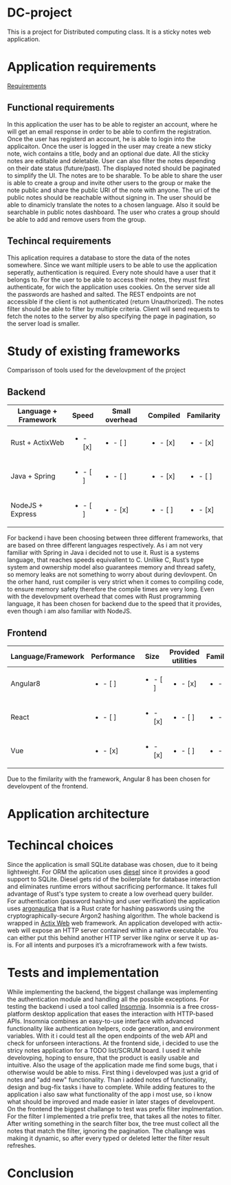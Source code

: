# DC-project
This is a project for Distributed computing class. It is a sticky notes web application. 
# Application requirements
[Requirements](https://docs.google.com/document/d/1ShPJ5TvNQGqAfdrfGy3oRNR-eGiTaaTfVFEus0LNAws/edit)
## Functional requirements
In this application the user has to be able to register an account, where he will get an email response in order to be able to confirm the registration. Once the user has registerd an account, he is able to login into the applicaiton. Once the user is logged in the user may create a new sticky note, wich contains a title, body and an optional due date. All the sticky notes are editable and deletable. User can also filter the notes depending on their date status (future/past). The displayed noted should be paginated to simplify the UI. The notes are to be sharable. To be able to share the user is able to create a group and invite other users to the group or make the note public and share the public URI of the note with anyone. The uri of the public notes should be reachable without signing in. The user should be able to dinamicly translate the notes to a chosen language. Also it sould be searchable in public notes dashboard. The user who crates a group should be able to add and remove users from the group. 

## Techincal requirements
This aplication requires a database to store the data of the notes somewhere. Since we want miltiple users to be able to use the application seperatly, authentication is required. Every note should have a user that it belongs to. For the user to be able to access their notes, they must first authenticate, for wich the application uses cookies. On the server side all the passwords are hashed and salted. The REST endpoints are not accessible if the client is not authenticated (return Unauthorized). The notes filter should be able to filter by multiple criteria. Client will send requests to fetch the notes to the server by also specifying the page in pagination, so the server load is smaller.

# Study of existing frameworks
Comparisson of tools used for the develovpment of the project

## Backend
| Language + Framework | Speed | Small overhead | Compiled | Familarity |
| --- | --- | --- | --- | --- |
| Rust + ActixWeb | <ul><li>- [x] </li></ul> | <ul><li>- [ ] </li></ul> | <ul><li>- [x] </li></ul> | <ul><li>- [x] </li></ul> |
| Java + Spring | <ul><li>- [ ] </li></ul> | <ul><li>- [ ] </li></ul> | <ul><li>- [x] </li></ul> | <ul><li>- [ ] </li></ul> |
| NodeJS + Express | <ul><li>- [ ] </li></ul> | <ul><li>- [x] </li></ul> | <ul><li>- [ ] </li></ul> | <ul><li>- [x] </li></ul> |

For backend i have been choosing between three different frameworks, that are based on three different languages respectively.  As i am not very familiar with Spring in Java i decided not to use it. Rust is a systems language, that reaches speeds equivallent to C. Unilike C, Rust’s type system and ownership model also guarantees memory and thread safety, so memory leaks are not something to worry about during devlovpent. On the orher hand, rust compiler is very strict when it comes to compiling code, to ensure memory safety therefore the compile times are very long. Even with the develovpment overhead that comes with Rust programming language, it has been chosen for backend due to the speed that it provides, even though i am also familiar with NodeJS. 

## Frontend
| Language/Framework | Performance |  Size | Provided utilities | Familarity |
| --- | --- | --- | --- | --- |
| Angular8 | <ul><li>- [ ] </li></ul> | <ul><li>- [ ] </li></ul> | <ul><li>- [x] </li></ul> | <ul><li>- [x] </li></ul> |
| React | <ul><li>- [ ] </li></ul> | <ul><li>- [x] </li></ul> | <ul><li>- [ ] </li></ul> | <ul><li>- [ ] </li></ul> |
| Vue | <ul><li>- [x] </li></ul> | <ul><li>- [x] </li></ul> | <ul><li>- [ ] </li></ul> | <ul><li>- [ ] </li></ul> |

Due to the fimilarity with the framework, Angular 8 has been chosen for develovpent of the frontend.

# Application architecture

# Techincal choices
Since the application is small SQLite database was chosen, due to it being lightweight. For ORM the aplication uses [diesel](https://github.com/diesel-rs/diesel) since it provides a good support to SQLite. Diesel gets rid of the boilerplate for database interaction and eliminates runtime errors without sacrificing performance. It takes full advantage of Rust's type system to create a low overhead query builder. For authentication (password hashing and user verification) the application uses [argonautica](https://github.com/bcmyers/argonautica) that is a Rust crate for hashing passwords using the cryptographically-secure Argon2 hashing algorithm. The whole backend is wrapped in [Actix Web](https://github.com/actix/actix-web) web framework. An application developed with actix-web will expose an HTTP server contained within a native executable. You can either put this behind another HTTP server like nginx or serve it up as-is. For all intents and purposes it’s a microframework with a few twists. 

# Tests and implementation
While implementing the backend, the biggest challange was implementing the authentication module and handling all the possible exceptions. For testing the backend i used a tool called [Insomnia](https://insomnia.rest/). Insomnia is a free cross-platform desktop application that eases the interaction with HTTP-based APIs. Insomnia combines an easy-to-use interface with advanced functionality like authentication helpers, code generation, and environment variables. With it i could test all the open endpoints of the web API and check for unforseen interactions. 
At the frontend side, i decided to use the stricy notes application for a TODO list/SCRUM board. I used it while develovping, hoping to ensure, that the product is easily usable and intuitive. Also the usage of the application made me find some bugs, that i otherwise would be able to miss. First thing i develovped was just a grid of notes and "add new" functionality. Than i added notes of functionality, design and bug-fix tasks i have to complete. While adding features to the application i also saw what functionality of the app i most use, so i know what should be improved and made easier in later stages of develovpent.
On the frontend the biggest challange to test was prefix filter implmentation. For the filter I implemented a trie prefix tree, that takes all the notes to filter. After writing something in the search filter box, the tree must collect all the notes that match the filter, ignoring the pagination. The challange was making it dynamic, so after every typed or deleted letter the filter result refreshes. 

# Conclusion


